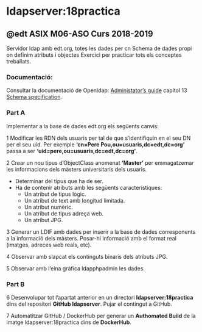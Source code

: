 # ldapserver:18practica

## @edt ASIX M06-ASO Curs 2018-2019

Servidor ldap amb edt.org, totes les dades per cn
Schema de dades propi on definim atributs i objectes
Exercici per practicar tots els conceptes treballats.


### Documentació:
Consultar la documentació de Openldap: [Administator’s guide](https://www.openldap.org/doc/admin24/) capítol 13 [Schema specification](https://www.openldap.org/doc/admin24/schema.html).

### Part A

Implementar a la base de dades edt.org els següents canvis:

 1 Modificar les RDN dels usuaris per tal de que s’identifiquin en el seu DN per el seu uid. Per exemple **‘cn=Pere Pou,ou=usuaris,dc=edt,dc=org’** passa a ser **‘uid=pere,ou=usuaris,dc=edt,dc=org’**.

 2 Crear un nou tipus d’ObjectClass anomenat **‘Master’** per emmagatzemar les informacions dels màsters universitaris dels usuaris.

  * Determinar del tipus que ha de ser.
  * Ha de contenir atributs amb les següents característiques:
    * Un atribut de tipus lògic.
    * Un atribut de text amb longitud limitada.
    * Un atribut numèric.
    * Un atribut de tipus adreça web.
    * Un atribut JPG.

 3 Generar un LDIF amb dades per inserir a la base de dades corresponents a la informació dels màsters. Posar-hi informació amb el format real (imatges, adreces web reals, etc).

 4 Observar amb slapcat els continguts binaris dels atributs JPG.

 5 Observar amb l’eina gràfica ldapphpadmin les dades.

### Part B

 6 Desenvolupar tot l’apartat anterior en un directori **ldapserver:18practica** dins del repositori **GitHub ldapserver**. Pujar el contingut a GitHub.

 7 Automatitzar GitHub / DockerHub per generar un **Authomated Build** de la imatge ldapserver:18practica dins de **DockerHub**.







